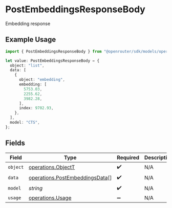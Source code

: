 # PostEmbeddingsResponseBody

Embedding response

## Example Usage

```typescript
import { PostEmbeddingsResponseBody } from "@openrouter/sdk/models/operations";

let value: PostEmbeddingsResponseBody = {
  object: "list",
  data: [
    {
      object: "embedding",
      embedding: [
        5753.03,
        2255.62,
        3982.28,
      ],
      index: 9702.93,
    },
  ],
  model: "CTS",
};
```

## Fields

| Field                                                                            | Type                                                                             | Required                                                                         | Description                                                                      |
| -------------------------------------------------------------------------------- | -------------------------------------------------------------------------------- | -------------------------------------------------------------------------------- | -------------------------------------------------------------------------------- |
| `object`                                                                         | [operations.ObjectT](../../models/operations/objectt.md)                         | :heavy_check_mark:                                                               | N/A                                                                              |
| `data`                                                                           | [operations.PostEmbeddingsData](../../models/operations/postembeddingsdata.md)[] | :heavy_check_mark:                                                               | N/A                                                                              |
| `model`                                                                          | *string*                                                                         | :heavy_check_mark:                                                               | N/A                                                                              |
| `usage`                                                                          | [operations.Usage](../../models/operations/usage.md)                             | :heavy_minus_sign:                                                               | N/A                                                                              |